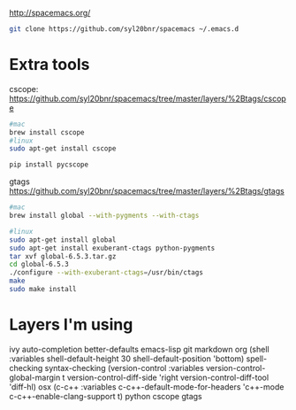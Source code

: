 http://spacemacs.org/

```bash
git clone https://github.com/syl20bnr/spacemacs ~/.emacs.d
```

# Extra tools
cscope: https://github.com/syl20bnr/spacemacs/tree/master/layers/%2Btags/cscope
```bash
#mac
brew install cscope 
#linux
sudo apt-get install cscope 

pip install pycscope
```

gtags https://github.com/syl20bnr/spacemacs/tree/master/layers/%2Btags/gtags
```bash
#mac
brew install global --with-pygments --with-ctags 

#linux
sudo apt-get install global
sudo apt-get install exuberant-ctags python-pygments
tar xvf global-6.5.3.tar.gz
cd global-6.5.3
./configure --with-exuberant-ctags=/usr/bin/ctags
make
sudo make install
```

# Layers I'm using
ivy
auto-completion
better-defaults
emacs-lisp
git
markdown
org
(shell :variables
       shell-default-height 30
       shell-default-position 'bottom)
spell-checking
syntax-checking
     (version-control :variables
                version-control-global-margin t
                version-control-diff-side 'right
                version-control-diff-tool 'diff-hl)
osx
     (c-c++ :variables
       c-c++-default-mode-for-headers 'c++-mode
       c-c++-enable-clang-support t)
python
cscope
     gtags
